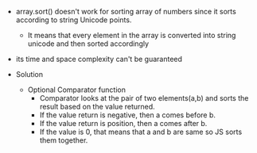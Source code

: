 - array.sort() doesn't work for sorting array of numbers since it sorts according to string Unicode points.
  - It means that every element in the array is converted into string unicode and then sorted accordingly
- its time and space complexity can't be guaranteed

- Solution
  - Optional Comparator function
    - Comparator looks at the pair of two elements(a,b) and sorts the result based on the value returned.
    - If the value return is negative, then a comes before b.
    - If the value return is position, then a comes after b.
    - If the value is 0, that means that a and b are same so JS sorts them together.
